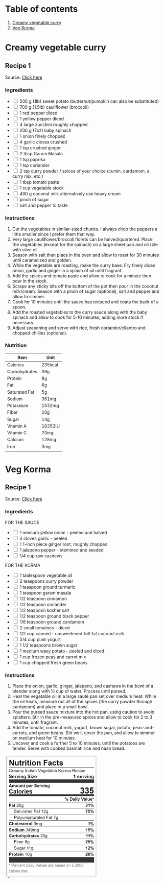 #   Table of contents
1.  [Creamy vegetable curry](#creamy-vegetable-curry)
2.  [Veg Korma](#veg-korma)
#   **Creamy vegetable curry** 
##  Recipe 1
Source: [Click here](https://simply-delicious-food.com/easy-creamy-vegetable-curry/)
### **Ingredients**
-   <input type="checkbox"> 500 g (1lb) sweet potato (butternut/pumpkin can also be substituted)
-   <input type="checkbox"> 700 g (1.5lb) cauliflower (broccoli)
-   <input type="checkbox"> 1 red pepper diced
-   <input type="checkbox"> 1 yellow pepper diced
-   <input type="checkbox"> 4 large zucchini roughly chopped
-   <input type="checkbox"> 200 g (7oz) baby spinach
-   <input type="checkbox"> 1 onion finely chopped
-   <input type="checkbox"> 4 garlic cloves crushed
-   <input type="checkbox"> 1 tsp crushed ginger
-   <input type="checkbox"> 2 tbsp Garam Masala
-   <input type="checkbox"> 1 tsp paprika
-   <input type="checkbox"> 1 tsp coriander
-   <input type="checkbox"> 2 tsp curry powder / spices of your choice (cumin, cardamom, a curry mix, etc.)
-   <input type="checkbox"> 1 tbsp tomato paste
-   <input type="checkbox"> 1 cup vegetable stock
-   <input type="checkbox"> 400 g coconut milk alternatively use heavy cream
-   <input type="checkbox"> pinch of sugar
-   <input type="checkbox"> salt and pepper to taste

### **Instructions**
1.   Cut the vegetables in similar-sized chunks. I always chop the peppers a little smaller since I prefer them that way.
1.   Very large cauliflower/broccoli florets can be halved/quartered. Place the vegetables (except for the spinach) on a large sheet pan and drizzle with olive oil.
1.   Season with salt then place in the oven and allow to roast for 30 minutes until caramelized and golden. 
1.   While the vegetable are roasting, make the curry base. Fry finely diced onion, garlic and ginger in a splash of oil until fragrant.
1.   Add the spices and tomato paste and allow to cook for a minute then pour in the stock.
1.   Scrape any sticky bits off the bottom of the pot then pour in the coconut milk/cream. Season with a pinch of sugar (optional), salt and pepper and allow to simmer.
1.   Cook for 10 minutes until the sauce has reduced and coats the back of a spoon.
1.   Add the roasted vegetables to the curry sauce along with the baby spinach and allow to cook for 5-10 minutes, adding more stock if necessary.
1.   Adjust seasoning and serve with rice, fresh coriander/cilantro and chopped chillies (optional). 


### **Nutrition**
|Item|Unit|
|---|---|
|Calories| 235kcal | 
|Carbohydrates|39g | 
|Protein|8g|
|Fat |6g | 
|Saturated Fat |5g | 
|Sodium |361mg | 
|Potassium |1532mg | 
|Fiber|10g | 
|Sugar|14g | 
|Vitamin A|16352IU | 
|Vitamin C|70mg |
|Calcium|128mg |
|Iron |3mg|
|||

#   **Veg Korma**
##  Recipe 1
Source: [Click here](https://thewanderlustkitchen.com/creamy-indian-vegetable-korma/)
###  **Ingredients**
FOR THE SAUCE
-   <input type="checkbox"> 1 medium yellow onion - peeled and halved
-   <input type="checkbox"> 3 cloves garlic - peeled
-   <input type="checkbox"> 1 1-inch piece ginger root, roughly chopped
-   <input type="checkbox"> 1 jalapeno pepper - stemmed and seeded
-   <input type="checkbox"> 1/4 cup raw cashews

FOR THE KORMA
-   <input type="checkbox"> 1 tablespoon vegetable oil
-   <input type="checkbox"> 2 teaspoons curry powder
-   <input type="checkbox"> 1 teaspoon ground turmeric
-   <input type="checkbox"> 1 teaspoon garam masala
-   <input type="checkbox"> 1/2 teaspoon cinnamon
-   <input type="checkbox"> 1/2 teaspoon coriander
-   <input type="checkbox"> 1/2 teaspoon kosher salt
-   <input type="checkbox"> 1/2 teaspoon ground black pepper
-   <input type="checkbox"> 1/8 teaspoon ground cardamom
-   <input type="checkbox"> 2 small tomatoes - diced
-   <input type="checkbox"> 1/2 cup canned - unsweetened full-fat coconut milk
-   <input type="checkbox"> 3/4 cup plain yogurt
-   <input type="checkbox"> 1 1/2 teaspoons brown sugar
-   <input type="checkbox"> 1 medium waxy potato - peeled and diced
-   <input type="checkbox"> 1 cup frozen peas and carrot mix
-   <input type="checkbox"> 1 cup chopped fresh green beans

### **Instructions**
1.  Place the onion, garlic, ginger, jalapeno, and cashews in the bowl of a blender along with ½ cup of water. Process until pureed.
1.  Heat the vegetable oil in a large sauté pan set over medium heat. While the oil heats, measure out all of the spices (the curry powder through cardamom) and place in a small bowl.
1.  Pour the pureed sauce mixture into the hot pan, using caution to avoid splatters. Stir in the pre-measured spices and allow to cook for 2 to 3 minutes, until fragrant.
1.  Add the tomato, coconut milk, yogurt, brown sugar, potato, peas-and-carrots, and green beans. Stir well, cover the pan, and allow to simmer on medium heat for 10 minutes.
1.  Uncover and cook a further 5 to 10 minutes, until the potatoes are tender. Serve with cooked basmati rice and naan bread.

<img src="nf2.png" alt="Nutrition Facts" width="300" height="400">


